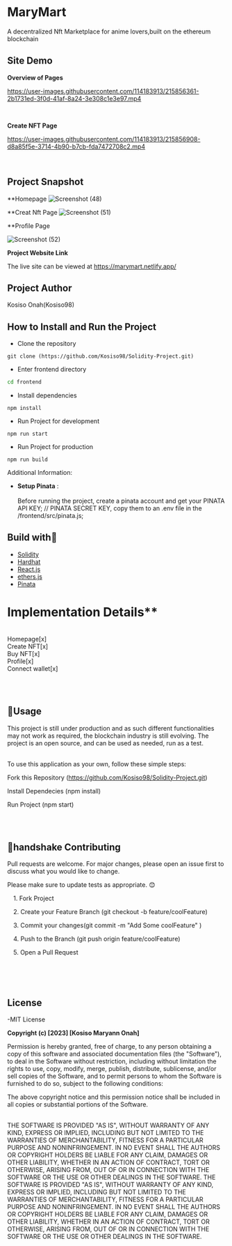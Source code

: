 
# MaryMart<br/>
A decentralized Nft Marketplace for anime lovers,built on the ethereum blockchain<br/>

## **Site Demo**

**Overview of Pages**

https://user-images.githubusercontent.com/114183913/215856361-2b1731ed-3f0d-41af-8a24-3e308c1e3e97.mp4

<br/>

**Create NFT Page**




https://user-images.githubusercontent.com/114183913/215856908-d8a85f5e-3714-4b90-b7cb-fda7472708c2.mp4




<br/>




## **Project Snapshot**<br/>
**Homepage
![Screenshot (48)](https://user-images.githubusercontent.com/114183913/214992010-098f395d-f44b-470a-8880-2555435a9d02.png)

**Creat Nft Page
![Screenshot (51)](https://user-images.githubusercontent.com/114183913/214992071-530d4877-eb49-41d4-b147-86291f3926c5.png)

**Profile Page

![Screenshot (52)](https://user-images.githubusercontent.com/114183913/214992084-e685628f-812f-4703-8191-ab64227587ab.png)



**Project Website Link**

The live site can be viewed at https://marymart.netlify.app/

## **Project Author**

Kosiso Onah(Kosiso98)<br/>

## **How to Install and Run the Project**
- Clone the repository
```git
git clone (https://github.com/Kosiso98/Solidity-Project.git)
```
* Enter frontend directory
```bash
cd frontend
```
* Install dependencies
```npm
npm install
```
* Run Project for development
```npm
npm run start
```
* Run Project for production
```npm
npm run build

```


Additional Information:

* __Setup Pinata__ : <br><br>
Before running the project, create a pinata account and get your  PINATA API KEY;
// PINATA SECRET KEY, copy them to an .env file in the /frontend/src/pinata.js;<br/>



## **Build with🚀**<br/>
* [Solidity](https://docs.soliditylang.org/)
* [Hardhat](https://hardhat.org/getting-started/)
* [React.js](https://reactjs.org/)
* [ethers.js](https://docs.ethers.io/v5/)
* [Pinata](https://www.pinata.cloud/)


# Implementation Details**

<br/>Homepage[x]
<br/>Create NFT[x]
<br/>Buy NFT[x]
<br/>Profile[x]
<br>Connect wallet[x]


<br/>
<br/>


## **🔮Usage** <br/>

 This project is still under production and as such different functionalities may not work as required, the blockchain industry is still evolving.
 The project is an open source, and can be used as needed, run as a test.

<br/>To use this application as your own, follow these simple steps:

Fork this Repository (https://github.com/Kosiso98/Solidity-Project.git)

Install Dependecies (npm install)

Run Project (npm start)

<br/>
<br/>

## **🤝handshake Contributing**<br/>

Pull requests are welcome. For major changes, please open an issue first
to discuss what you would like to change.

Please make sure to update tests as appropriate. 😊

 1. Fork Project

 2. Create your Feature Branch (git checkout -b feature/coolFeature)

 3. Commit your changes(git commit -m "Add Some coolFeature" )

 4. Push to the Branch (git push origin feature/coolFeature)

 5. Open a Pull Request

<br/>
<br/>
<br/>






## **License**

-MIT License

**Copyright (c) [2023] [Kosiso Maryann Onah]**

Permission is hereby granted, free of charge, to any person obtaining a copy
of this software and associated documentation files (the "Software"), to deal
in the Software without restriction, including without limitation the rights
to use, copy, modify, merge, publish, distribute, sublicense, and/or sell
copies of the Software, and to permit persons to whom the Software is
furnished to do so, subject to the following conditions:

The above copyright notice and this permission notice shall be included in all
copies or substantial portions of the Software.<br/>
<br/>

THE SOFTWARE IS PROVIDED "AS IS", WITHOUT WARRANTY OF ANY KIND, EXPRESS OR
IMPLIED, INCLUDING BUT NOT LIMITED TO THE WARRANTIES OF MERCHANTABILITY,
FITNESS FOR A PARTICULAR PURPOSE AND NONINFRINGEMENT. IN NO EVENT SHALL THE
AUTHORS OR COPYRIGHT HOLDERS BE LIABLE FOR ANY CLAIM, DAMAGES OR OTHER
LIABILITY, WHETHER IN AN ACTION OF CONTRACT, TORT OR OTHERWISE, ARISING FROM,
OUT OF OR IN CONNECTION WITH THE SOFTWARE OR THE USE OR OTHER DEALINGS IN THE
SOFTWARE.
THE SOFTWARE IS PROVIDED "AS IS", WITHOUT WARRANTY OF ANY KIND, EXPRESS OR IMPLIED, INCLUDING BUT NOT LIMITED TO THE WARRANTIES OF MERCHANTABILITY, FITNESS FOR A PARTICULAR PURPOSE AND NONINFRINGEMENT. IN NO EVENT SHALL THE AUTHORS OR COPYRIGHT HOLDERS BE LIABLE FOR ANY CLAIM, DAMAGES OR OTHER LIABILITY, WHETHER IN AN ACTION OF CONTRACT, TORT OR OTHERWISE, ARISING FROM, OUT OF OR IN CONNECTION WITH THE SOFTWARE OR THE USE OR OTHER DEALINGS IN THE SOFTWARE.
